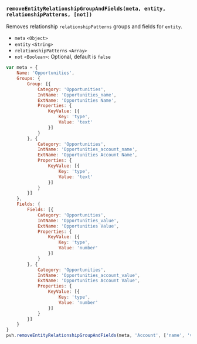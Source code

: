 ### ``removeEntityRelationshipGroupAndFields(meta, entity, relationshipPatterns, [not])``
Removes relationship ``relationshipPatterns`` groups and fields for ``entity``.
- `meta` `<Object>`
- `entity` `<String>`
- `relationshipPatterns` `<Array>`
- `not` `<Boolean>`: Optional, default is `false`

```js
var meta = {
	Name: 'Opportunities',
	Groups: {
		Group: [{
			Category: 'Opportunities',
			IntName: 'Opportunities_name',
			ExtName: 'Opportunities Name',
			Properties: {
				KeyValue: [{
					Key: 'type',
					Value: 'text'
				}]
			}
		}, {
			Category: 'Opportunities',
			IntName: 'Opportunities_account_name',
			ExtName: 'Opportunities Account Name',
			Properties: {
				KeyValue: [{
					Key: 'type',
					Value: 'text'
				}]
			}
		}]
	},
	Fields: {
		Fields: [{
			Category: 'Opportunities',
			IntName: 'Opportunities_value',
			ExtName: 'Opportunities Value',
			Properties: {
				KeyValue: [{
					Key: 'type',
					Value: 'number'
				}]
			}
		}, {
			Category: 'Opportunities',
			IntName: 'Opportunities_account_value',
			ExtName: 'Opportunities Account Value',
			Properties: {
				KeyValue: [{
					Key: 'type',
					Value: 'number'
				}]
			}
		}]
	}
}
pvh.removeEntityRelationshipGroupAndFields(meta, 'Account', ['name', 'value']);
```